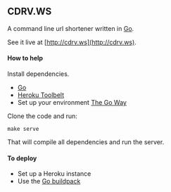 CDRV.WS
-------

A command line url shortener written in [Go](http://golang.org/).

See it live at [http://cdrv.ws](http://cdrv.ws).

#### How to help

Install dependencies.

- [Go](http://golang.org/doc/install)
- [Heroku Toolbelt](https://toolbelt.heroku.com/)
- Set up your environment [The Go Way](http://golang.org/doc/code.html)

Clone the code and run:

    make serve

That will compile all dependencies and run the server.

#### To deploy

 - Set up a Heroku instance
 - Use the [Go buildpack](https://gist.github.com/299535bbf56bf3016cba)
